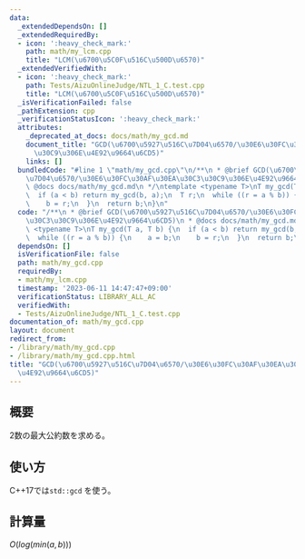 ```yaml
---
data:
  _extendedDependsOn: []
  _extendedRequiredBy:
  - icon: ':heavy_check_mark:'
    path: math/my_lcm.cpp
    title: "LCM(\u6700\u5C0F\u516C\u500D\u6570)"
  _extendedVerifiedWith:
  - icon: ':heavy_check_mark:'
    path: Tests/AizuOnlineJudge/NTL_1_C.test.cpp
    title: "LCM(\u6700\u5C0F\u516C\u500D\u6570)"
  _isVerificationFailed: false
  _pathExtension: cpp
  _verificationStatusIcon: ':heavy_check_mark:'
  attributes:
    _deprecated_at_docs: docs/math/my_gcd.md
    document_title: "GCD(\u6700\u5927\u516C\u7D04\u6570/\u30E6\u30FC\u30AF\u30EA\u30C3\
      \u30C9\u306E\u4E92\u9664\u6CD5)"
    links: []
  bundledCode: "#line 1 \"math/my_gcd.cpp\"\n/**\n * @brief GCD(\u6700\u5927\u516C\
    \u7D04\u6570/\u30E6\u30FC\u30AF\u30EA\u30C3\u30C9\u306E\u4E92\u9664\u6CD5)\n *\
    \ @docs docs/math/my_gcd.md\n */\ntemplate <typename T>\nT my_gcd(T a, T b) {\n\
    \  if (a < b) return my_gcd(b, a);\n  T r;\n  while ((r = a % b)) {\n    a = b;\n\
    \    b = r;\n  }\n  return b;\n}\n"
  code: "/**\n * @brief GCD(\u6700\u5927\u516C\u7D04\u6570/\u30E6\u30FC\u30AF\u30EA\
    \u30C3\u30C9\u306E\u4E92\u9664\u6CD5)\n * @docs docs/math/my_gcd.md\n */\ntemplate\
    \ <typename T>\nT my_gcd(T a, T b) {\n  if (a < b) return my_gcd(b, a);\n  T r;\n\
    \  while ((r = a % b)) {\n    a = b;\n    b = r;\n  }\n  return b;\n}\n"
  dependsOn: []
  isVerificationFile: false
  path: math/my_gcd.cpp
  requiredBy:
  - math/my_lcm.cpp
  timestamp: '2023-06-11 14:47:47+09:00'
  verificationStatus: LIBRARY_ALL_AC
  verifiedWith:
  - Tests/AizuOnlineJudge/NTL_1_C.test.cpp
documentation_of: math/my_gcd.cpp
layout: document
redirect_from:
- /library/math/my_gcd.cpp
- /library/math/my_gcd.cpp.html
title: "GCD(\u6700\u5927\u516C\u7D04\u6570/\u30E6\u30FC\u30AF\u30EA\u30C3\u30C9\u306E\
  \u4E92\u9664\u6CD5)"
---
```

## 概要
  
2数の最大公約数を求める。

## 使い方

C++17では`std::gcd` を使う。

## 計算量

$O(log(min(a, b)))$
